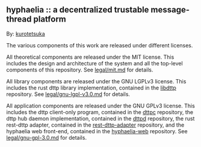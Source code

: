 ## hyphaelia :: a decentralized trustable message-thread platform ##

By: [kurotetsuka](https://github.com/kurotetsuka)

The various components of this work are released under different licenses.

All theoretical components are released under the MIT license. This includes the design and architecture of the system and all the top-level components of this repository. See [legal/mit.md](legal/mit.md) for details.

All library components are released under the GNU LGPLv3 license. This includes the rust dttp library implementation, contained in the [libdttp](https://github.com/kurotetsuka/libdttp) repository. See [legal/gnu-lgpl-v3.0.md](legal/gnu-lgpl-v3.0.md) for details.

All application components are released under the GNU GPLv3 license. This includes the dttp client-only program, contained in the [dttpc](https://github.com/kurotetsuka/dttpc) repository, the dttp hub daemon implementation, contained in the [dttpd](https://github.com/kurotetsuka/dttpd) repository, the rust rest-dttp adapter, contained in the [rest-dttp-adapter](https://github.com/kurotetsuka/dttp-rest-adapter) repository, and the hyphaelia web front-end, contained in the [hyphaelia-web](https://github.com/kurotetsuka/hyphaelia-web) repository. See [legal/gnu-gpl-3.0.md](legal/gnu-gpl-3.0.md) for details.
